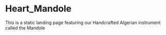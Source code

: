 # Heart_Mandole
This is a static landing page featuring our Handcrafted Algerian instrument called the Mandole
